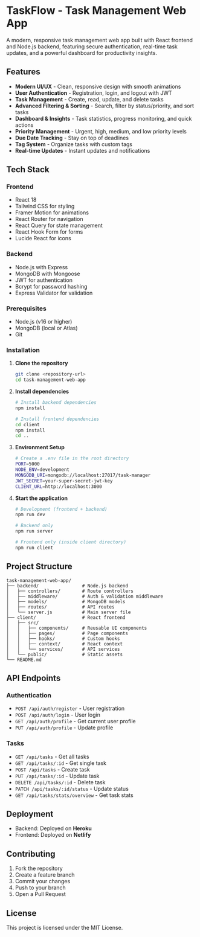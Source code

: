 # TaskFlow - Task Management Web App

A modern, responsive task management web app built with React frontend and Node.js backend, featuring secure authentication, real-time task updates, and a powerful dashboard for productivity insights.

## Features

* **Modern UI/UX** - Clean, responsive design with smooth animations
* **User Authentication** - Registration, login, and logout with JWT
* **Task Management** - Create, read, update, and delete tasks
* **Advanced Filtering & Sorting** - Search, filter by status/priority, and sort tasks
* **Dashboard & Insights** - Task statistics, progress monitoring, and quick actions
* **Priority Management** - Urgent, high, medium, and low priority levels
* **Due Date Tracking** - Stay on top of deadlines
* **Tag System** - Organize tasks with custom tags
* **Real-time Updates** - Instant updates and notifications

## Tech Stack

### Frontend

* React 18
* Tailwind CSS for styling
* Framer Motion for animations
* React Router for navigation
* React Query for state management
* React Hook Form for forms
* Lucide React for icons

### Backend

* Node.js with Express
* MongoDB with Mongoose
* JWT for authentication
* Bcrypt for password hashing
* Express Validator for validation

### Prerequisites

* Node.js (v16 or higher)
* MongoDB (local or Atlas)
* Git

### Installation

1. **Clone the repository**

   ```bash
   git clone <repository-url>
   cd task-management-web-app
   ```

2. **Install dependencies**

   ```bash
   # Install backend dependencies
   npm install

   # Install frontend dependencies
   cd client
   npm install
   cd ..
   ```

3. **Environment Setup**

   ```bash
   # Create a .env file in the root directory
   PORT=5000
   NODE_ENV=development
   MONGODB_URI=mongodb://localhost:27017/task-manager
   JWT_SECRET=your-super-secret-jwt-key
   CLIENT_URL=http://localhost:3000
   ```

4. **Start the application**

   ```bash
   # Development (frontend + backend)
   npm run dev

   # Backend only
   npm run server

   # Frontend only (inside client directory)
   npm run client
   ```

## Project Structure

```
task-management-web-app/
├── backend/                # Node.js backend
│   ├── controllers/        # Route controllers
│   ├── middleware/         # Auth & validation middleware
│   ├── models/             # MongoDB models
│   ├── routes/             # API routes
│   └── server.js           # Main server file
├── client/                 # React frontend
│   ├── src/
│   │   ├── components/     # Reusable UI components
│   │   ├── pages/          # Page components
│   │   ├── hooks/          # Custom hooks
│   │   ├── context/        # React context
│   │   └── services/       # API services
│   └── public/             # Static assets
└── README.md
```

## API Endpoints

### Authentication

* `POST /api/auth/register` - User registration
* `POST /api/auth/login` - User login
* `GET /api/auth/profile` - Get current user profile
* `PUT /api/auth/profile` - Update profile

### Tasks

* `GET /api/tasks` - Get all tasks
* `GET /api/tasks/:id` - Get single task
* `POST /api/tasks` - Create task
* `PUT /api/tasks/:id` - Update task
* `DELETE /api/tasks/:id` - Delete task
* `PATCH /api/tasks/:id/status` - Update status
* `GET /api/tasks/stats/overview` - Get task stats

## Deployment

* Backend: Deployed on **Heroku**
* Frontend: Deployed on **Netlify**

## Contributing

1. Fork the repository
2. Create a feature branch
3. Commit your changes
4. Push to your branch
5. Open a Pull Request

## License

This project is licensed under the MIT License.
